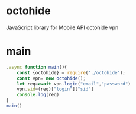 # octohide
JavaScript library for Mobile API octohide vpn 
# main
```js
.async function main(){
    const {octohide} = require('./octohide');
    const vpn= new octohide();
    let req=await vpn.login("email","password")
    vpn.sid=(req)["login"]["sid"]
    console.log(req)
}
main()
```
